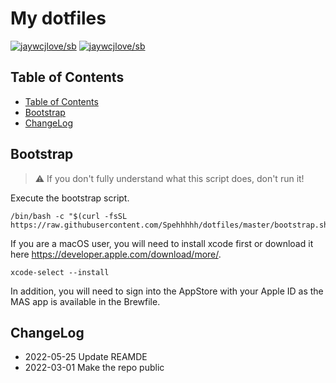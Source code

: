 # My dotfiles

<!--rehype:style=font-size: 38px; border-bottom: 0; display: flex; min-height: 260px; align-items: center; justify-content: center;-->

[![jaywcjlove/sb](https://wangchujiang.com/sb/lang/english.svg)](README.md) [![jaywcjlove/sb](https://wangchujiang.com/sb/lang/chinese.svg)](README.zh-cn.md)

<!--rehype:style=text-align: center;-->

## Table of Contents

- [Table of Contents](#table-of-contents)
- [Bootstrap](#bootstrap)
- [ChangeLog](#changelog)

## Bootstrap

> ⚠️ If you don't fully understand what this script does, don't run it!

Execute the bootstrap script.

```shell
/bin/bash -c "$(curl -fsSL https://raw.githubusercontent.com/Spehhhhh/dotfiles/master/bootstrap.sh)"
```

If you are a macOS user, you will need to install xcode first or download it here  <https://developer.apple.com/download/more/>.

```shell
xcode-select --install
```

In addition, you will need to sign into the AppStore with your Apple ID as the MAS app is available in the Brewfile.

## ChangeLog

- 2022-05-25 Update REAMDE
- 2022-03-01 Make the repo public
